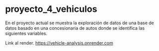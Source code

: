 # proyecto_4_vehiculos
En el proyecto actual se muestra la exploración de datos de una base de datos basado en una concesionaria de autos donde se identifica las siguientes variables.

Link al render.
https://vehicle-analysis.onrender.com

